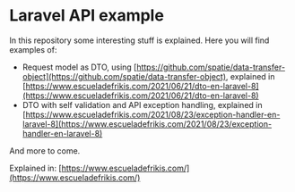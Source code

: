 # Laravel API example

In this repository some interesting stuff is explained. Here you will find examples of:
- Request model as DTO, using [https://github.com/spatie/data-transfer-object](https://github.com/spatie/data-transfer-object), explained in [https://www.escueladefrikis.com/2021/06/21/dto-en-laravel-8](https://www.escueladefrikis.com/2021/06/21/dto-en-laravel-8)
- DTO with self validation and API exception handling, explained in [https://www.escueladefrikis.com/2021/08/23/exception-handler-en-laravel-8](https://www.escueladefrikis.com/2021/08/23/exception-handler-en-laravel-8)

And more to come.

Explained in: [https://www.escueladefrikis.com/](https://www.escueladefrikis.com/)
